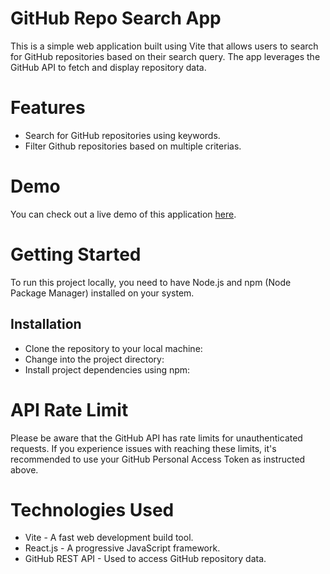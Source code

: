 # GitHub Repo Search App

This is a simple web application built using Vite that allows users to search for GitHub repositories based on their search query. The app leverages the GitHub API to fetch and display repository data.

# Features
+ Search for GitHub repositories using keywords.
+ Filter Github repositories based on multiple criterias.

# Demo
You can check out a live demo of this application [here](https://jasdeep-kapoor-github-repo.netlify.app/).

# Getting Started
To run this project locally, you need to have Node.js and npm (Node Package Manager) installed on your system.
## Installation
+ Clone the repository to your local machine:
+ Change into the project directory:
+ Install project dependencies using npm:

# API Rate Limit
Please be aware that the GitHub API has rate limits for unauthenticated requests. If you experience issues with reaching these limits, it's recommended to use your GitHub Personal Access Token as instructed above.

# Technologies Used
+ Vite - A fast web development build tool.
+ React.js - A progressive JavaScript framework.
+ GitHub REST API - Used to access GitHub repository data.
